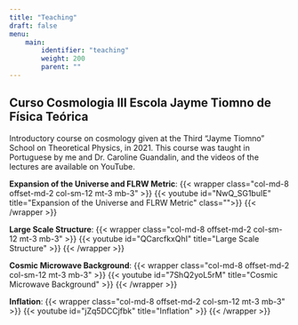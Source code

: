 ```yaml
---
title: "Teaching"
draft: false
menu:
    main:
        identifier: "teaching"
        weight: 200
        parent: ""
---
```


## Curso Cosmologia III Escola Jayme Tiomno de Física Teórica

Introductory course on cosmology given at the Third “Jayme Tiomno” School on Theoretical Physics, in 2021. This course was taught in Portuguese by me and Dr. Caroline Guandalin, and the videos of the lectures are available on YouTube.

**Expansion of the Universe and FLRW Metric**:
{{< wrapper class="col-md-8 offset-md-2 col-sm-12 mt-3 mb-3" >}}
    {{< youtube id="NwQ_SG1buIE" title="Expansion of the Universe and FLRW Metric" class="">}}
{{< /wrapper >}}

**Large Scale Structure**:
{{< wrapper class="col-md-8 offset-md-2 col-sm-12 mt-3 mb-3" >}}
    {{< youtube id="QCarcfkxQhI" title="Large Scale Structure" >}}
{{< /wrapper >}}

**Cosmic Microwave Background**:
{{< wrapper class="col-md-8 offset-md-2 col-sm-12 mt-3 mb-3" >}}
    {{< youtube id="7ShQ2yoL5rM" title="Cosmic Microwave Background" >}}
{{< /wrapper >}}

**Inflation**:
{{< wrapper class="col-md-8 offset-md-2 col-sm-12 mt-3 mb-3" >}}
    {{< youtube id="jZq5DCCjfbk" title="Inflation" >}}
{{< /wrapper >}}

